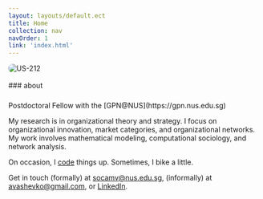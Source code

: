 ```yaml
---
layout: layouts/default.ect
title: Home
collection: nav
navOrder: 1
link: 'index.html'
---
```


<div class="row">
<img src="images/leader-sm.jpg" alt="US-212" style="border-radius:0.5rem;">
</div>
<br>
<div class="grid-x grid-margin-x">
<div class="cell medium-3 large-2">
### about
</div>
<div class="cell medium-8 large-6">
<h3 class="show-for-medium"></h3>

<p class="lead">
Postdoctoral Fellow with the [GPN@NUS](https://gpn.nus.edu.sg)
</p>

My research is in organizational theory and strategy. I focus on organizational
innovation, market categories, and organizational networks. My work involves
mathematical modeling, computational sociology, and network analysis.

On occasion, I [code](https://github.com/balachia) things up. Sometimes, I bike a
little.

Get in touch (formally) at [socamv@nus.edu.sg](mailto:socamv@nus.edu.sg),
(informally) at [avashevko@gmail.com](mailto:avashevko@gmail.com), or
[LinkedIn](https://www.linkedin.com/pub/tony-vashevko/53/58a/84a/).

</div>
</div>

